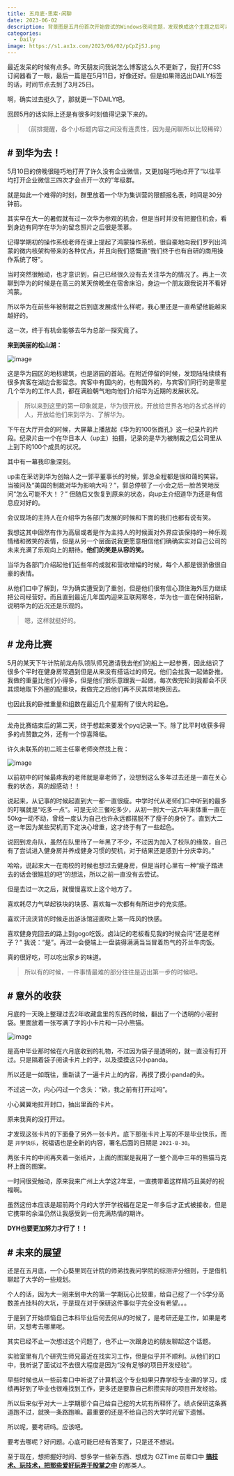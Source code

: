 ```yaml
---
title: 五月底·思索·闲聊
date: 2023-06-02
description: 背景图是五月份首次开始尝试的Windows夜间主题，发现换成这个主题之后可以在屏幕面前更集中注意力一些。
categories: 
  - Daily
image: https://s1.ax1x.com/2023/06/02/pCpZjSJ.png
---
```


最近发呆的时候有点多。昨天朋友问我说怎么博客这么久不更新了，我打开CSS订阅器看了一眼，最后一篇是在5月11日，好像还好。但是如果筛选出DAILY标签的话，时间节点去到了3月25日。

啊，确实过去挺久了，那就更一下DAILY吧。

回顾5月的话实际上还是有很多时刻值得记录下来的。

> （前排提醒，各个小标题内容之间没有连贯性，因为是闲聊所以比较稀碎）

## #  到华为去！

5月10日的傍晚很碰巧地打开了许久没有企业微信，又更加碰巧地点开了“以往平均打开企业微信三四次才会点开一次的”年级群。

就是如此一个难得的时刻，群里放着一个华为集训营的限额报名表，时间是30分钟前。

其实早在大一的暑假就有过一次华为参观的机会，但是当时并没有把握住机会，看到身边有同学在华为的留念照片之后很是羡慕。

记得学期初的操作系统老师在课上提起了鸿蒙操作系统，很自豪地向我们罗列出鸿蒙的微内核架构带来的各种优点，并且向我们感慨道“我们终于也有自研的商用操作系统了呀”。

当时突然很触动，也才意识到，自己已经很久没有去关注华为的情况了。再上一次聊到华为的时候是在高三的某天傍晚坐在宿舍床沿，身边一个朋友跟我说并不看好鸿蒙。

所以华为在前些年被制裁之后到底发展成什么样呢，我心里还是一直希望他能越来越好的。

这一次，终于有机会能够去华为总部一探究竟了。

**来到美丽的松山湖：**

![image](https://s1.ax1x.com/2023/06/02/pCpCzpq.jpg)

这是华为园区的地标建筑，也是游园的首站。在附近停留的时候，发现陆陆续续有很多宾客在湖边合影留念。宾客中有国内的，也有国外的，与宾客们同行的是零星几个华为的工作人员，都在满脸朝气地向他们介绍华为近期的发展状况。

> 所以来到这里的第一印象就是，华为很开放。开放给世界各地的各式各样的人，开放给他们来到华为、了解华为。

下午在大厅开会的时候，大屏幕上播放起《华为的100张面孔》这一纪录片的片段。纪录片由一个在华日本人（up主）拍摄，记录的是华为被制裁之后公司里从上到下的100个成员的状况。

其中有一幕我印象深刻。

up主在采访到华为创始人之一郭平董事长的时候，郭总全程都是很和蔼的笑容。当被问及“美国的制裁对华为影响大吗？”，郭总停顿了一小会之后一脸苦笑地反问“怎么可能不大！？” 但随后又恢复到原来的状态，向up主介绍道华为还是有信息应对好的。

会议现场的主持人在介绍华为各部门发展的时候和下面的我们也都有说有笑。

我想这其中固然有作为高层或者是作为主持人的时候面对外界应该保持的一种乐观情绪和微笑的表情，但是从另一个层面说我更愿意相信他们确确实实对自己公司的未来充满了乐观向上的期待。**他们的笑是从容的笑。**

当华为各部门介绍起他们近些年的成就和营收增幅的时候，每个人都是很骄傲很自豪的表情。

从他们口中了解到，华为确实遭受到了重创，但是他们很有信心顶住海外压力继续把公司经营好。而且直到最近几年国内迎来互联网寒冬，华为也一直在保持招新，说明华为的近况还是乐观的。

> 嗯，这样就挺好的。

## # 龙舟比赛

5月的某天下午计院前龙舟队领队师兄邀请我去他们的船上一起参赛，因此结识了很多个平时在健身房常遇到但是从来没有搭话过的师兄。他们会拉我一起做卧推。我做的重量比他们小得多，但是他们很乐意跟我一起做，每次做完轮到我都会不厌其烦地取下外圈的配重块，我做完之后他们再不厌其烦地换回去。

也因此我的卧推重量和组数在最近几个星期有了很大的起色。

---

龙舟比赛结束后的第二天，终于想起来要发个pyq记录一下。除了比平时收获多得多的点赞数之外，还有一个惊喜降临。

许久未联系的初二班主任辜老师突然找上我：

![image](https://s1.ax1x.com/2023/06/02/pCp91KO.png)

以前初中的时候最疼我的老师就是辜老师了，没想到这么多年过去还是一直在关心我的状态，真的超感动！！

说起来，从记事的时候起直到大一都一直很瘦。中学时代从老师们口中听到的最多的叮嘱就是“吃多一点”。可是无论三餐吃多少，从初一到大一这六年来体重一直在50kg一动不动，曾经一度认为自己也许永远都摆脱不了瘦子的身份了。直到大二这一年因为某些契机而下定决心增重，这才终于有了一些起色。

说回到龙舟队，虽然在队里待了一年黑了不少，不过因为加入了校队的缘故，自己有了尝试进入健身房并养成健身习惯的契机，对于结果还是感到十分庆幸的。”

哈哈，说起来大一在南校的时候也想过去健身房，但是当时心里有一种“瘦子踏进去的话会很尴尬的吧”的想法，所以之前一直没有去尝试。

但是去过一次之后，就慢慢喜欢上这个地方了。

喜欢耗尽力气举起铁块的块感、喜欢每一次都有有所进步的充实感。

喜欢汗流浃背的时候走出游泳馆迎面吹上第一阵风的快感。

喜欢健身完回去的路上到gogo吃饭。卤汕记的老板看见我的时候会问“还是老样子？” 我说：“是”。再过一会便端上一盘装得满满当当冒着热气的芥兰牛肉饭。

真的很好吃，可以吃出家乡的味道。

> 所以有的时候，一件事情最难的部分往往是迈出第一步的时候吧。

## # 意外的收获

月底的一天晚上整理过去2年收藏盒里的东西的时候，翻出了一个透明的小密封袋。里面放着一张写满了字的小卡片和一只小熊猫。

![image](https://s1.ax1x.com/2023/06/02/pCpEbn0.jpg)

是高中毕业那时候在六月底收到的礼物，不过因为袋子是透明的，就一直没有打开过。只是隔着袋子阅读卡片上的字，以及摸摸这只小panda。

所以还是一如既往，重新读了一遍卡片上的内容，再摸了摸小panda的头。

不过这一次，内心闪过一个念头：“欸，我之前有打开过吗”。

小心翼翼地拉开封口，抽出里面的卡片。

原来我真的没打开过。

才发现这张卡片的下面叠了另外一张卡片。底下那张卡片上写的不是毕业快乐，而是 `开学快乐`，祝福语也是全新的内容，署名后面的日期是 `2021-8-30`。

两张卡片的中间再夹着一张纸片，上面的图案是我用了一整个高中三年的熊猫马克杯上面的图案。

一时间很受触动，原来我来广州上大学这2年里，一直携带着这样精巧且美好的祝福啊。

虽然这份本应该是超前两个月的大学开学祝福在足足一年多后才正式被接收，但是它携带的余温仍然让我感受到一份充满热情的期许。

**DYH也要更加努力才行了！！**

## # 未来的展望

还是在五月底，一个心葵里同在计院的师弟找我问学院的综测评分细则，于是借机聊起了大学的一些规划。

个人的话，因为大一刚来到中大的第一学期玩心比较重，给自己挖了一个5学分高数差点挂科的大坑，于是现在对于保研这件事似乎完全没有希望。。。

于是到了开始烦恼自己本科毕业后何去何从的时候了，是考研还是工作，如果是考研，又想考去哪里呢。

其实已经不止一次想过这个问题了，也不止一次跟身边的朋友聊起这个话题。

实验室里有几个研究生师兄最近在找实习工作，但是似乎并不顺利。从他们的口中，我听说了面试过不去很大程度是因为“没有足够的项目开发经验”。

早些时候也从一些前辈口中听说了计算机这个专业如果只靠学校专业课的学习，成绩再好到了毕业也很难找到工作，更多还是要靠自己积攒实际的项目开发经验。

所以后来似乎对大一上学期那个自己给自己挖的大坑有所释怀了。绩点保研这条赛道跑不过，就换一条路跑嘛。最重要的还是不给自己的大学时光留下遗憾。

所以呢，要考研吗。应该吧。

要考去哪呢？好问题。心底可能已经有答案了，只是还不想说。

至于现在，想把握好时间、想多学一些新东西、想成为 GZTime 前辈口中 [**搞技术、玩技术，把那些爱好玩弄于股掌之中**](https://blog.gztime.cc/posts/2022/280b9d1/) 的那类人。
